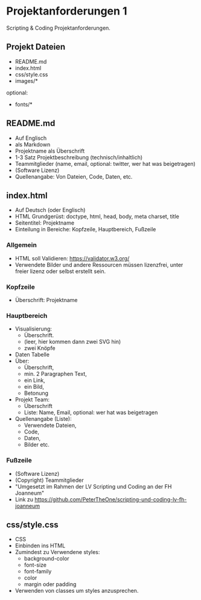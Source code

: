 Projektanforderungen 1
======================

Scripting & Coding Projektanforderungen.


Projekt Dateien
---------------

 - README.md
 - index.html
 - css/style.css
 - images/*

optional:

 - fonts/*


README.md
---------

 - Auf Englisch
 - als Markdown
 - Projektname als Überschrift
 - 1-3 Satz Projektbeschreibung (technisch/inhaltlich)
 - Teammitglieder (name, email, optional: twitter, wer hat was beigetragen)
 - (Software Lizenz)
 - Quellenangabe: Von Dateien, Code, Daten, etc.


index.html
----------

 - Auf Deutsch (oder Englisch)
 - HTML Grundgerüst: doctype, html, head, body, meta charset, title
 - Seitentitel: Projektname
 - Einteilung in Bereiche: Kopfzeile, Hauptbereich, Fußzeile
 

### Allgemein

 - HTML soll Validieren: https://validator.w3.org/
 - Verwendete Bilder und andere Ressourcen müssen lizenzfrei, unter freier lizenz oder 
 selbst erstellt sein.
 
 
### Kopfzeile

 - Überschrift: Projektname
 
 
### Hauptbereich

 - Visualisierung:
   - Überschrift.
   - (leer, hier kommen dann zwei SVG hin)
   - zwei Knöpfe
 - Daten Tabelle
 - Über:
   - Überschrift,
   - min. 2 Paragraphen Text,
   - ein Link, 
   - ein Bild, 
   - Betonung
 - Projekt Team:
   - Überschrift
   - Liste: Name, Email, optional: wer hat was beigetragen
 - Quellenangabe (Liste):
   - Verwendete Dateien,
   - Code,
   - Daten,
   - Bilder etc.
 
 
### Fußzeile

 - (Software Lizenz)
 - (Copyright) Teammitglieder
 - "Umgesetzt im Rahmen der LV Scripting und Coding an der FH Joanneum"
 - Link zu https://github.com/PeterTheOne/scripting-und-coding-lv-fh-joanneum


css/style.css
-------------

 - CSS
 - Einbinden ins HTML
 - Zumindest zu Verwendene styles:
   - background-color
   - font-size
   - font-family
   - color
   - margin oder padding
 - Verwenden von classes um styles anzusprechen.
